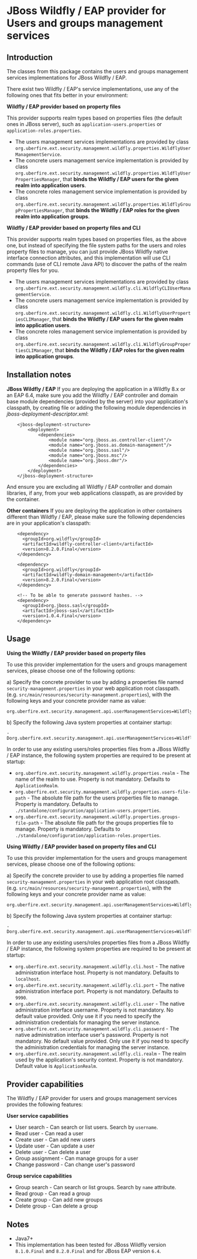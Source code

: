 JBoss Wildfly / EAP provider for Users and groups management services
=====================================================================

Introduction
------------
The classes from this package contains the users and groups management services implementations for JBoss Wildfly / EAP.                               
 
There exist two Wildfly / EAP's service implementations, use any of the following ones that fits better in your environment:                       

**Wildfly / EAP provider based on property files**                  

This provider supports realm types based on properties files (the default ones in JBoss server), such as `application-users.properties` or `application-roles.properties`.                                 

* The users management services implementations are provided by class `org.uberfire.ext.security.management.wildfly.properties.WildflyUserManagementService`.              
* The concrete users management service implementation is provided by class `org.uberfire.ext.security.management.wildfly.properties.WildflyUserPropertiesManager`, that **binds the Wildfly / EAP users for the given realm into application users**.                   
* The concrete roles management service implementation is provided by class `org.uberfire.ext.security.management.wildfly.properties.WildflyGroupPropertiesManager`, that **binds the Wildfly / EAP roles for the given realm into application groups**.                   

**Wildfly / EAP provider based on property files and CLI**                   

This provider supports realm types based on properties files, as the above one, but instead of specifying the file system paths for the users and roles property files to manage, 
 you can just provide JBoss Wildfly native interface connection attributes, and this implementation will use CLI commands (use of CLI remote Java API) to discover the paths of the realm property files for you.                              

* The users management services implementations are provided by class `org.uberfire.ext.security.management.wildfly.cli.WildflyCLIUserManagementService`.              
* The concrete users management service implementation is provided by class `org.uberfire.ext.security.management.wildfly.cli.WildflyUserPropertiesCLIManager`, that **binds the Wildfly / EAP users for the given realm into application users**.                   
* The concrete roles management service implementation is provided by class `org.uberfire.ext.security.management.wildfly.cli.WildflyGroupPropertiesCLIManager`, that **binds the Wildfly / EAP roles for the given realm into application groups**.                   

Installation notes
------------------

**JBoss Wildfly / EAP**
If you are deploying the application in a Wildfly 8.x or an EAP 6.4, make sure you add the Wildfly / EAP controller and domain base module dependencies (provided by the server) into your application's classpath, 
 by creating file or adding the following module dependencies in *jboss-deployment-descriptor.xml*:                                   

        <jboss-deployment-structure>
            <deployment>
                <dependencies>
                    <module name="org.jboss.as.controller-client"/>
                    <module name="org.jboss.as.domain-management"/>
                    <module name="org.jboss.sasl"/>
                    <module name="org.jboss.msc"/>
                    <module name="org.jboss.dmr"/>
                </dependencies>
            </deployment>
        </jboss-deployment-structure>

And ensure you are excluding all Wildfly / EAP controller and domain libraries, if any, from your web applications classpath, as are provided by the container.                   

**Other containers**
If you are deploying the application in other containers different than Wildfly / EAP, please make sure the following dependencies are in your application's classpath:                     

        <dependency>
          <groupId>org.wildfly</groupId>
          <artifactId>wildfly-controller-client</artifactId>
          <version>8.2.0.Final</version>  
        </dependency>
    
        <dependency>
          <groupId>org.wildfly</groupId>
          <artifactId>wildfly-domain-management</artifactId>
          <version>8.2.0.Final</version>
        </dependency>
        
        <!-- To be able to generate password hashes. -->
        <dependency>
          <groupId>org.jboss.sasl</groupId>
          <artifactId>jboss-sasl</artifactId>
          <version>1.0.4.Final</version>
        </dependency>

Usage
-----

**Using the Wildfly / EAP provider based on property files**

To use this provider implementation for the users and groups management services, please choose one of the following options:               

a) Specify the concrete provider to use by adding a properties file named `security-management.properties` in your web application root classpath. 
(e.g. `src/main/resources/security-management.properties`), with the following keys and your concrete provider name as value:                               

    org.uberfire.ext.security.management.api.userManagementServices=WildflyUserManagementService

b) Specify the following Java system properties at container startup:        
 
    -Dorg.uberfire.ext.security.management.api.userManagementServices=WildflyUserManagementService

In order to use any existing users/roles properties files from a JBoss Wildfly / EAP instance, the following system properties are required to be present at startup:                 

* `org.uberfire.ext.security.management.wildfly.properties.realm` - The name of the realm to use. Property is not mandatory. Defaults to `ApplicationRealm`.                  
* `org.uberfire.ext.security.management.wildfly.properties.users-file-path` - The absolute file path for the users properties file to manage. Property is mandatory. Defaults to `./standalone/configuration/application-users.properties`.                        
* `org.uberfire.ext.security.management.wildfly.properties.groups-file-path` - The absolute file path for the groups properties file to manage. Property is mandatory. Defaults to `./standalone/configuration/application-roles.properties`.                        

**Using Wildfly / EAP provider based on property files and CLI**

To use this provider implementation for the users and groups management services, please choose one of the following options:               

a) Specify the concrete provider to use by adding a properties file named `security-management.properties` in your web application root classpath. 
(e.g. `src/main/resources/security-management.properties`), with the following keys and your concrete provider name as value:                               

    org.uberfire.ext.security.management.api.userManagementServices=WildflyCLIUserManagementService


b) Specify the following Java system properties at container startup:        
        
    -Dorg.uberfire.ext.security.management.api.userManagementServices=WildflyCLIUserManagementService                                                                                   

In order to use any existing users/roles properties files from a JBoss Wildfly / EAP instance, the following system properties are required to be present at startup:                 

* `org.uberfire.ext.security.management.wildfly.cli.host` - The native administration interface host. Property is not mandatory. Defaults to `localhost`.                                       
* `org.uberfire.ext.security.management.wildfly.cli.port` - The native administration interface port. Property is not mandatory. Defaults to `9990`.                                       
* `org.uberfire.ext.security.management.wildfly.cli.user` - The native administration interface username. Property is not mandatory. No default value provided. Only use it if you need to specify the administration credentials for managing the server instance.                                                      
* `org.uberfire.ext.security.management.wildfly.cli.password` - The native administration interface user's password. Property is not mandatory. No default value provided. Only use it if you need to specify the administration credentials for managing the server instance.                                                                                 
* `org.uberfire.ext.security.management.wildfly.cli.realm` - The realm used by the application's security context. Property is not mandatory. Default value is `ApplicationRealm`.                                         

Provider capabilities
---------------------
The Wildfly / EAP provider for users and groups management services provides the following features:                   

**User service capabilities**
* User search - Can search or list users. Search by `username`.          
* Read user - Can read a user            
* Create user - Can add new users            
* Update user - Can update a user            
* Delete user - Can delete a user            
* Group assignment - Can manage groups for a user            
* Change password - Can change user's password            

**Group service capabilities**
* Group search - Can search or list groups. Search by `name` attribute.             
* Read group - Can read a group            
* Create group - Can add new groups            
* Delete group - Can delete a group            

Notes
-----
* Java7+
* This implementation has been tested for JBoss Wildfly version `8.1.0.Final` and `8.2.0.Final` and for JBoss EAP version `6.4`.                
